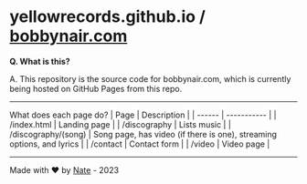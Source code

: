 # yellowrecords.github.io / [bobbynair.com](https://bobbynair.com)
**Q. What is this?**

A. This repository is the source code for bobbynair.com, which is currently being hosted on GitHub Pages from this repo.
___
What does each page do?
| Page | Description |
| ------ | ----------- |
| /index.html   | Landing page |
| /discography | Lists music |
| /discography/(song) | Song page, has video (if there is one), streaming options, and lyrics |
| /contact    | Contact form |
| /video    | Video page |

___
Made with ❤️ by [Nate](https://github.com/CompositeRegister) - 2023
